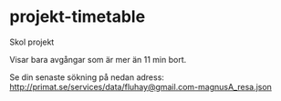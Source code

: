 # projekt-timetable

Skol projekt

Visar bara avgångar som är mer än 11 min bort.

Se din senaste sökning på nedan adress:
http://primat.se/services/data/fluhay@gmail.com-magnusA_resa.json
